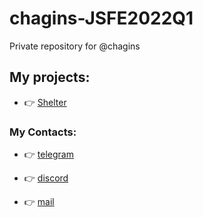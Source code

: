 # chagins-JSFE2022Q1
Private repository for @chagins

## My projects:

- 👉 [Shelter](https://rolling-scopes-school.github.io/chagins-JSFE2022Q1/shelter/pages/main/)

### My Contacts:

- 👉 [telegram](https://t.me/chagins)

- 👉 [discord](https://discordapp.com/users/878959404060405801)

- 👉 [mail](mailto://chagin_yav@hotmail.com)
